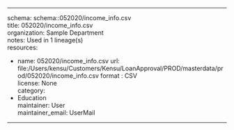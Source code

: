 


---  
schema: schema::052020/income_info.csv  
title: 052020/income_info.csv  
organization: Sample Department  
notes: Used in 1 lineage(s)  
resources:  
  - name: 052020/income_info.csv 
    url: file:/Users/kensu/Customers/Kensu/LoanApproval/PROD/masterdata/prod/052020/income_info.csv 
    format : CSV  
license: None  
category:
  - Education  
maintainer: User  
maintainer_email: UserMail  
---